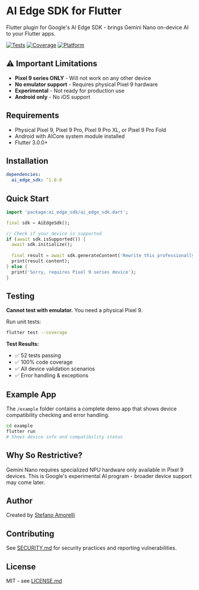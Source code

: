 # AI Edge SDK for Flutter

Flutter plugin for Google's AI Edge SDK - brings Gemini Nano on-device AI to your Flutter apps.

[![Tests](https://img.shields.io/badge/tests-52%20passing-brightgreen)](test/)
[![Coverage](https://img.shields.io/badge/coverage-100%25-brightgreen)](coverage/)
[![Platform](https://img.shields.io/badge/platform-Android%20only-orange)](android/)

## ⚠️ Important Limitations

- **Pixel 9 series ONLY** - Will not work on any other device
- **No emulator support** - Requires physical Pixel 9 hardware
- **Experimental** - Not ready for production use
- **Android only** - No iOS support

## Requirements

- Physical Pixel 9, Pixel 9 Pro, Pixel 9 Pro XL, or Pixel 9 Pro Fold
- Android with AICore system module installed
- Flutter 3.0.0+

## Installation

```yaml
dependencies:
  ai_edge_sdk: ^1.0.0
```

## Quick Start

```dart
import 'package:ai_edge_sdk/ai_edge_sdk.dart';

final sdk = AiEdgeSdk();

// Check if your device is supported
if (await sdk.isSupported()) {
  await sdk.initialize();
  
  final result = await sdk.generateContent('Rewrite this professionally: hey whats up');
  print(result.content);
} else {
  print('Sorry, requires Pixel 9 series device');
}
```

## Testing

**Cannot test with emulator.** You need a physical Pixel 9.

Run unit tests:
```bash
flutter test --coverage
```

**Test Results:**
- ✅ 52 tests passing
- ✅ 100% code coverage
- ✅ All device validation scenarios
- ✅ Error handling & exceptions

## Example App

The `/example` folder contains a complete demo app that shows device compatibility checking and error handling.

```bash
cd example
flutter run
# Shows device info and compatibility status
```

## Why So Restrictive?

Gemini Nano requires specialized NPU hardware only available in Pixel 9 devices. This is Google's experimental AI program - broader device support may come later.

## Author

Created by [Stefano Amorelli](mailto:stefano@amorelli.tech)

## Contributing

See [SECURITY.md](SECURITY.md) for security practices and reporting vulnerabilities.

## License

MIT - see [LICENSE.md](LICENSE.md)
